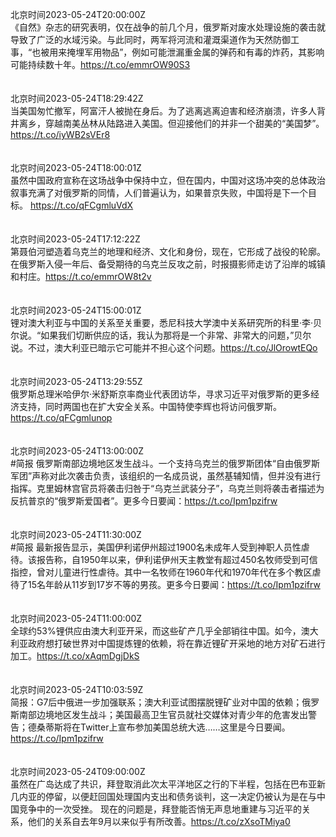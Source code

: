 北京时间2023-05-24T20:00:00Z<br>《自然》杂志的研究表明，仅在战争的前几个月，俄罗斯对废水处理设施的袭击就导致了广泛的水域污染。与此同时，两军将河流和灌溉渠道作为天然防御工事，“也被用来掩埋军用物品”，例如可能泄漏重金属的弹药和有毒的炸药，其影响可能持续数十年。https://t.co/emmrOW90S3<br><br><br>北京时间2023-05-24T18:29:42Z<br>当美国匆忙撤军，阿富汗人被抛在身后。为了逃离逃离迫害和经济崩溃，许多人背井离乡，穿越南美丛林从陆路进入美国。但迎接他们的并非一个甜美的“美国梦”。https://t.co/iyWB2sVEr8<br><br><br>北京时间2023-05-24T18:00:01Z<br>虽然中国政府宣称在这场战争中保持中立，但在国内，中国对这场冲突的总体政治叙事充满了对俄罗斯的同情，人们普遍认为，如果普京失败，中国将是下一个目标。
https://t.co/qFCgmluVdX<br><br><br>北京时间2023-05-24T17:12:22Z<br>第聂伯河塑造着乌克兰的地理和经济、文化和身份，现在，它形成了战役的轮廓。在俄罗斯入侵一年后、备受期待的乌克兰反攻之前，时报摄影师走访了沿岸的城镇和村庄。https://t.co/emmrOW8t2v<br><br><br>北京时间2023-05-24T15:00:01Z<br>锂对澳大利亚与中国的关系至关重要，悉尼科技大学澳中关系研究所的科里·李·贝尔说。“如果我们切断供应的话，我认为那将是一个非常、非常大的问题，”贝尔说。不过，澳大利亚已暗示它可能并不担心这个问题。https://t.co/JlOrowtEQo<br><br><br>北京时间2023-05-24T13:29:55Z<br>俄罗斯总理米哈伊尔·米舒斯京率商业代表团访华，寻求习近平对俄罗斯的更多经济支持，同时两国也在扩大安全关系。中国特使李辉也将访问俄罗斯。https://t.co/qFCgmlunop<br><br><br>北京时间2023-05-24T13:00:00Z<br>#简报 俄罗斯南部边境地区发生战斗。一个支持乌克兰的俄罗斯团体“自由俄罗斯军团”声称对此次袭击负责，该组织的一名成员说，虽然基辅知情，但并没有进行指挥。克里姆林宫官员将袭击归咎于“乌克兰武装分子”，乌克兰则将袭击者描述为反抗普京的“俄罗斯爱国者”。更多今日要闻：https://t.co/Ipm1pzifrw<br><br><br>北京时间2023-05-24T11:30:00Z<br>#简报 最新报告显示，美国伊利诺伊州超过1900名未成年人受到神职人员性虐待。该报告称，自1950年以来，伊利诺伊州天主教堂有超过450名牧师受到可信指控，曾对儿童进行性虐待。其中一名牧师在1960年代和1970年代在多个教区虐待了15名年龄从11岁到17岁不等的男孩。更多今日要闻：https://t.co/Ipm1pzifrw<br><br><br>北京时间2023-05-24T11:00:00Z<br>全球约53%锂供应由澳大利亚开采，而这些矿产几乎全部销往中国。如今，澳大利亚政府想打破世界对中国提炼锂的依赖，将在靠近锂矿开采地的地方对矿石进行加工。https://t.co/xAqmDgjDkS<br><br><br>北京时间2023-05-24T10:03:59Z<br>简报：G7后中俄进一步加强联系；澳大利亚试图摆脱锂矿业对中国的依赖；俄罗斯南部边境地区发生战斗；美国最高卫生官员就社交媒体对青少年的危害发出警告；德桑蒂斯将在Twitter上宣布参加美国总统大选……这里是今日要闻。https://t.co/Ipm1pzifrw<br><br><br>北京时间2023-05-24T09:00:00Z<br>虽然在广岛达成了共识，拜登取消此次太平洋地区之行的下半程，包括在巴布亚新几内亚的停留，以便赶回国处理国内支出和债务谈判，这一决定仍被认为是在与中国竞争中的一次受挫。
现在的问题是，拜登能否悄无声息地重建与习近平的关系，他们的关系自去年9月以来似乎有所改善。https://t.co/zXsoTMiya0<br><br><br>